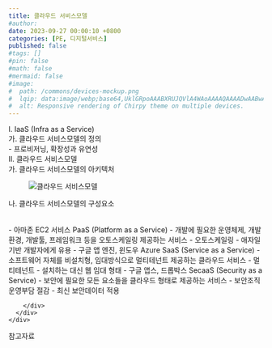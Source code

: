 ```yaml
---
title: 클라우드 서비스모델
#author: 
date: 2023-09-27 00:00:10 +0800
categories: [PE, 디지털서비스]
published: false
#tags: []
#pin: false
#math: false
#mermaid: false
#image:
#  path: /commons/devices-mockup.png
#  lqip: data:image/webp;base64,UklGRpoAAABXRUJQVlA4WAoAAAAQAAAADwAABwAAQUxQSDIAAAARL0AmbZurmr57yyIiqE8oiG0bejIYEQTgqiDA9vqnsUSI6H+oAERp2HZ65qP/VIAWAFZQOCBCAAAA8AEAnQEqEAAIAAVAfCWkAALp8sF8rgRgAP7o9FDvMCkMde9PK7euH5M1m6VWoDXf2FkP3BqV0ZYbO6NA/VFIAAAA
#  alt: Responsive rendering of Chirpy theme on multiple devices.
---
```


<div class="post-wrap">
  <div class="para">
    <div class="para-title">
      I. IaaS (Infra as a Service)
    </div>
    <div class="para-cntnt">
      <div class="para">
        <div class="para-title">
          가. 클라우드 서비스모델의 정의
        </div>
        <div class="para-cntnt">
            - 프로비저닝, 확장성과 유연성
        </div>
      </div>
    </div>
  </div>
  
  <div class="para">
    <div class="para-title">
      II. 클라우드 서비스모델
    </div>
    <div class="para-cntnt">
      <div class="para">
        <div class="para-title">
          가. 클라우드 서비스모델의 아키텍처
        </div>
        <div class="para-cntnt">
          <figure class="post-figure">
            <img src="/assets/img/posts/클라우드-서비스모델.png" alt="클라우드 서비스모델">
<!--            <figcaption>Source: Unveiling the Metaverse: Exploring Emerging Trends, Multifaceted Perspectives, and Future Challenges</figcaption>-->
          </figure>
        </div>
      </div>
      <div class="para">
        <div class="para-title">
          나. 클라우드 서비스모델의 구성요소
        </div>
        <div class="para-cntnt">
          <table class="post-table">
          </table>
            - 아마존 EC2 서비스
PaaS (Platform as a Service)
  - 개발에 필요한 운영체제, 개발환경, 개발툴, 프레임워크 등을 오토스케일링 제공하는 서비스
  - 오토스케일링 
  - 애자일 기반 개발자에게 유용
  - 구글 앱 엔진, 윈도우 Azure
SaaS (Service as a Service)
  - 소프트웨어 자체를 비설치형, 임대방식으로 멀티테넌트 제공하는 클라우드 서비스
  - 멀티테넌트  
  - 설치하는 대신 웹 임대 형태   
  - 구글 앱스, 드롭박스
SecaaS (Security as a Service)
  - 보안에 필요한 모든 요소들을 클라우드 형태로 제공하는 서비스
  - 보안조직 운영부담 절감
  - 최신 보안데이터 적용

        </div>
      </div>
    </div>
  </div>

  <div class="refr-wrap">
    <div class="refr-title">
        참고자료
    </div>
    <ol class="refr-list">
    <!--    <li>(나현식, 최대선) <a target="_blank" href="https://scienceon.kisti.re.kr/commons/util/originalView.do?cn=JAKO202225948430499&oCn=JAKO202225948430499&dbt=JAKO&journal=NJOU00291864">메타버스 보안 위협 요소 및 대응 방안 검토</a></li>-->
    <!--    <li>(M. Uddin, S. Manickam, H. Ullah, M. Obaidat and A. Dandoush) <a target="_blank" href="https://ieeexplore.ieee.org/abstract/document/10138386">Unveiling the Metaverse: Exploring Emerging Trends, Multifaceted Perspectives, and Future Challenges</a></li>-->
    </ol>
  </div>
</div>
